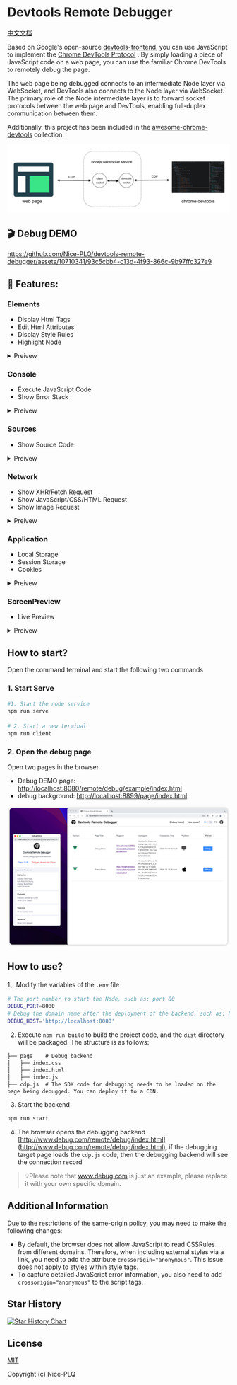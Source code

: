 # Devtools Remote Debugger

[中文文档](./README_CN.md)

Based on Google's open-source [devtools-frontend](https://github.com/ChromeDevTools/devtools-frontend), you can use JavaScript to implement the [Chrome DevTools Protocol](https://chromedevtools.github.io/devtools-protocol/) . By simply loading a piece of JavaScript code on a web page, you can use the familiar Chrome DevTools to remotely debug the page.

The web page being debugged connects to an intermediate Node layer via WebSocket, and DevTools also connects to the Node layer via WebSocket. The primary role of the Node intermediate layer is to forward socket protocols between the web page and DevTools, enabling full-duplex communication between them.

Additionally, this project has been included in the [awesome-chrome-devtools](https://github.com/ChromeDevTools/awesome-chrome-devtools#browser-adapters) collection.

![](./images/cdp.png)

## 🎬 Debug DEMO

https://github.com/Nice-PLQ/devtools-remote-debugger/assets/10710341/93c5cbb4-c13d-4f93-866c-9b97ffc327e9

## 🎉 Features:

### Elements

- Display Html Tags
- Edit Html Attributes
- Display Style Rules
- Highlight Node

<details>
  <summary>
    Preivew
  </summary>

![](./images/element.gif)

![](./images/screencast.gif)

</details>

### Console

- Execute JavaScript Code
- Show Error Stack

<details>
  <summary>
    Preivew
  </summary>

![](./images/console.gif)

</details>

### Sources

- Show Source Code

<details>
  <summary>
    Preivew
  </summary>

![](./images/source.gif)

</details>

### Network

- Show XHR/Fetch Request
- Show JavaScript/CSS/HTML Request
- Show Image Request

<details>
  <summary>
    Preivew
  </summary>

![](./images/network.gif)

</details>

### Application

- Local Storage
- Session Storage
- Cookies

<details>
  <summary>
    Preivew
  </summary>

![](./images/application.gif)

</details>

### ScreenPreview

- Live Preview

<details>
  <summary>
    Preivew
  </summary>

![](./images/screen_preview.gif)

</details>

## How to start?

Open the command terminal and start the following two commands

### 1. Start Serve

```sh
#1. Start the node service
npm run serve

# 2. Start a new terminal
npm run client
```

### 2. Open the debug page

Open two pages in the browser

- Debug DEMO page: [http://localhost:8080/remote/debug/example/index.html](http://localhost:8080/remote/debug/example/index.html)
- debug background: [http://localhost:8899/page/index.html](http://localhost:8899/page/index.html)

![](./images/backend.png)

## How to use?

1、Modify the variables of the `.env` file

```sh
# The port number to start the Node, such as: port 80
DEBUG_PORT=8080
# Debug the domain name after the deployment of the backend, such as: https://www.remote-debug.com/
DEBUG_HOST='http://localhost:8080'
```

2. Execute `npm run build` to build the project code, and the `dist` directory will be packaged. The structure is as follows:

```
├── page    # Debug backend
│   ├── index.css
│   ├── index.html
│   ├── index.js
├── cdp.js  # The SDK code for debugging needs to be loaded on the page being debugged. You can deploy it to a CDN.
```

3. Start the backend

```sh
npm run start
```

4. The browser opens the debugging backend [http://www.debug.com/remote/debug/index.html](http://www.debug.com/remote/debug/index.html), if the debugging target page loads the `cdp.js` code, then the debugging backend will see the connection record

> 💡Please note that www.debug.com is just an example, please replace it with your own specific domain.

## Additional Information

Due to the restrictions of the same-origin policy, you may need to make the following changes:

- By default, the browser does not allow JavaScript to read CSSRules from different domains. Therefore, when including external styles via a link, you need to add the attribute `crossorigin="anonymous"`. This issue does not apply to styles within style tags.
- To capture detailed JavaScript error information, you also need to add `crossorigin="anonymous"` to the script tags.

## Star History

[![Star History Chart](https://api.star-history.com/svg?repos=Nice-PLQ/devtools-remote-debugger&type=Date)](https://star-history.com/#Nice-PLQ/devtools-remote-debugger&Date)

## License

[MIT](./LICENSE)

Copyright (c) Nice-PLQ
